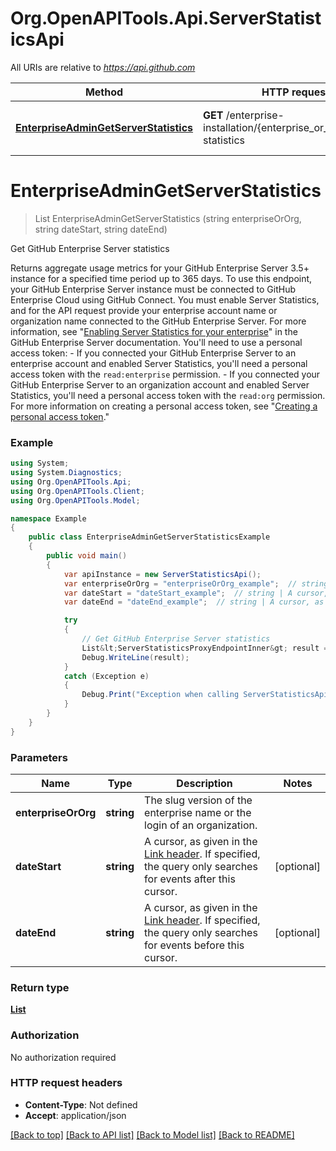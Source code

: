 # Org.OpenAPITools.Api.ServerStatisticsApi

All URIs are relative to *https://api.github.com*

Method | HTTP request | Description
------------- | ------------- | -------------
[**EnterpriseAdminGetServerStatistics**](ServerStatisticsApi.md#enterpriseadmingetserverstatistics) | **GET** /enterprise-installation/{enterprise_or_org}/server-statistics | Get GitHub Enterprise Server statistics


<a name="enterpriseadmingetserverstatistics"></a>
# **EnterpriseAdminGetServerStatistics**
> List<ServerStatisticsProxyEndpointInner> EnterpriseAdminGetServerStatistics (string enterpriseOrOrg, string dateStart, string dateEnd)

Get GitHub Enterprise Server statistics

Returns aggregate usage metrics for your GitHub Enterprise Server 3.5+ instance for a specified time period up to 365 days.  To use this endpoint, your GitHub Enterprise Server instance must be connected to GitHub Enterprise Cloud using GitHub Connect. You must enable Server Statistics, and for the API request provide your enterprise account name or organization name connected to the GitHub Enterprise Server. For more information, see \"[Enabling Server Statistics for your enterprise](/admin/configuration/configuring-github-connect/enabling-server-statistics-for-your-enterprise)\" in the GitHub Enterprise Server documentation.  You'll need to use a personal access token:   - If you connected your GitHub Enterprise Server to an enterprise account and enabled Server Statistics, you'll need a personal access token with the `read:enterprise` permission.   - If you connected your GitHub Enterprise Server to an organization account and enabled Server Statistics, you'll need a personal access token with the `read:org` permission.  For more information on creating a personal access token, see \"[Creating a personal access token](/authentication/keeping-your-account-and-data-secure/creating-a-personal-access-token).\"

### Example
```csharp
using System;
using System.Diagnostics;
using Org.OpenAPITools.Api;
using Org.OpenAPITools.Client;
using Org.OpenAPITools.Model;

namespace Example
{
    public class EnterpriseAdminGetServerStatisticsExample
    {
        public void main()
        {
            var apiInstance = new ServerStatisticsApi();
            var enterpriseOrOrg = "enterpriseOrOrg_example";  // string | The slug version of the enterprise name or the login of an organization.
            var dateStart = "dateStart_example";  // string | A cursor, as given in the [Link header](https://docs.github.com/rest/overview/resources-in-the-rest-api#link-header). If specified, the query only searches for events after this cursor. (optional) 
            var dateEnd = "dateEnd_example";  // string | A cursor, as given in the [Link header](https://docs.github.com/rest/overview/resources-in-the-rest-api#link-header). If specified, the query only searches for events before this cursor. (optional) 

            try
            {
                // Get GitHub Enterprise Server statistics
                List&lt;ServerStatisticsProxyEndpointInner&gt; result = apiInstance.EnterpriseAdminGetServerStatistics(enterpriseOrOrg, dateStart, dateEnd);
                Debug.WriteLine(result);
            }
            catch (Exception e)
            {
                Debug.Print("Exception when calling ServerStatisticsApi.EnterpriseAdminGetServerStatistics: " + e.Message );
            }
        }
    }
}
```

### Parameters

Name | Type | Description  | Notes
------------- | ------------- | ------------- | -------------
 **enterpriseOrOrg** | **string**| The slug version of the enterprise name or the login of an organization. | 
 **dateStart** | **string**| A cursor, as given in the [Link header](https://docs.github.com/rest/overview/resources-in-the-rest-api#link-header). If specified, the query only searches for events after this cursor. | [optional] 
 **dateEnd** | **string**| A cursor, as given in the [Link header](https://docs.github.com/rest/overview/resources-in-the-rest-api#link-header). If specified, the query only searches for events before this cursor. | [optional] 

### Return type

[**List<ServerStatisticsProxyEndpointInner>**](ServerStatisticsProxyEndpointInner.md)

### Authorization

No authorization required

### HTTP request headers

 - **Content-Type**: Not defined
 - **Accept**: application/json

[[Back to top]](#) [[Back to API list]](../README.md#documentation-for-api-endpoints) [[Back to Model list]](../README.md#documentation-for-models) [[Back to README]](../README.md)

